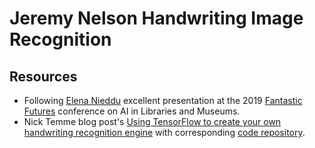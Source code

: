 # Jeremy Nelson Handwriting Image Recognition


## Resources
-  Following [Elena Nieddu]() excellent presentation at the 2019 [Fantastic Futures]() conference on AI in 
   Libraries and Museums.
-  Nick Temme blog post's 
   [Using TensorFlow to create your own handwriting recognition engine](https://niektemme.com/2016/02/21/tensorflow-handwriting/)
   with corresponding [code repository](https://github.com/niektemme/tensorflow-mnist-predict).  
